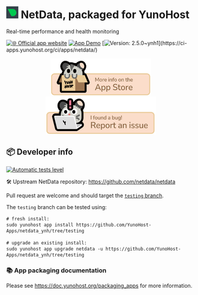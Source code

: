 <!--
N.B.: This README was automatically generated by <https://github.com/YunoHost/apps_tools/blob/main/readme_generator>
It shall NOT be edited by hand.
-->

<h1>
  <img src="https://raw.githubusercontent.com/YunoHost/apps/main/logos/netdata.png" width="32px" alt="Logo of NetData">
  NetData, packaged for YunoHost
</h1>

Real-time performance and health monitoring

[![🌐 Official app website](https://img.shields.io/badge/Official_app_website-darkgreen?style=for-the-badge)](http://my-netdata.io)
[![App Demo](https://img.shields.io/badge/App_Demo-blue?style=for-the-badge)](https://learn.netdata.cloud/docs/agent/demo-sites/)
[![Version: 2.5.0~ynh1](https://img.shields.io/badge/Version-2.5.0~ynh1-rgba(0,150,0,1)?style=for-the-badge)](https://ci-apps.yunohost.org/ci/apps/netdata/)

<div align="center">
<a href="https://apps.yunohost.org/app/netdata"><img height="100px" src="https://github.com/YunoHost/yunohost-artwork/raw/refs/heads/main/badges/neopossum-badges/badge_more_info_on_the_appstore.svg"/></a>
<a href="https://github.com/YunoHost-Apps/netdata_ynh/issues"><img height="100px" src="https://github.com/YunoHost/yunohost-artwork/raw/refs/heads/main/badges/neopossum-badges/badge_report_an_issue.svg"/></a>
</div>

## 📦 Developer info

[![Automatic tests level](https://apps.yunohost.org/badge/cilevel/netdata)](https://ci-apps.yunohost.org/ci/apps/netdata/)

🛠️ Upstream NetData repository: <https://github.com/netdata/netdata>

Pull request are welcome and should target the [`testing` branch](https://github.com/YunoHost-Apps/netdata_ynh/tree/testing).

The `testing` branch can be tested using:
```
# fresh install:
sudo yunohost app install https://github.com/YunoHost-Apps/netdata_ynh/tree/testing

# upgrade an existing install:
sudo yunohost app upgrade netdata -u https://github.com/YunoHost-Apps/netdata_ynh/tree/testing
```

### 📚 App packaging documentation

Please see <https://doc.yunohost.org/packaging_apps> for more information.